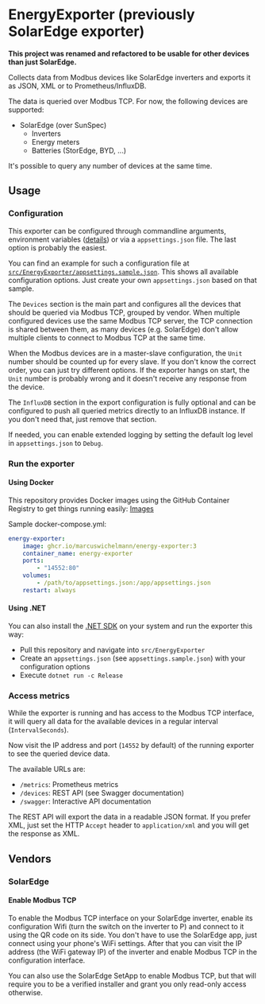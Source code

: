 # EnergyExporter (previously SolarEdge exporter)

**This project was renamed and refactored to be usable for other devices than just SolarEdge.**

Collects data from Modbus devices like SolarEdge inverters and exports it as JSON, XML or to Prometheus/InfluxDB.

The data is queried over Modbus TCP. For now, the following devices are supported:
- SolarEdge (over SunSpec)
  - Inverters
  - Energy meters
  - Batteries (StorEdge, BYD, ...)

It's possible to query any number of devices at the same time.

## Usage

### Configuration

This exporter can be configured through commandline arguments, environment
variables ([details](https://docs.microsoft.com/en-us/aspnet/core/fundamentals/configuration/?view=aspnetcore-6.0#naming-of-environment-variables)) or via a `appsettings.json`
file. The last option is probably the easiest.

You can find an example for such a configuration file at [`src/EnergyExporter/appsettings.sample.json`](src/EnergyExporter/appsettings.sample.json). This shows all available
configuration options. Just create your own `appsettings.json` based on that sample.

The `Devices` section is the main part and configures all the devices that should be queried via Modbus TCP, grouped by vendor. When multiple configured devices use the same Modbus TCP server, the TCP connection is shared between them, as many devices (e.g. SolarEdge) don't allow multiple clients to connect to Modbus TCP at the same time.

When the Modbus devices are in a master-slave configuration, the `Unit` number should be counted up for every slave. If you don't know the correct order, you can just try different options. If the exporter hangs
on start, the `Unit` number is probably wrong and it doesn't receive any response from the device.

The `InfluxDB` section in the export configuration is fully optional and can be configured to push all queried metrics directly to an InfluxDB instance. If you don't need that, just
remove that section.

If needed, you can enable extended logging by setting the default log level in `appsettings.json` to `Debug`.

### Run the exporter

#### Using Docker

This repository provides Docker images using the GitHub Container Registry to get things running
easily: [Images](https://github.com/users/MarcusWichelmann/packages/container/package/energy-exporter)

Sample docker-compose.yml:

```yaml
energy-exporter:
    image: ghcr.io/marcuswichelmann/energy-exporter:3
    container_name: energy-exporter
    ports:
        - "14552:80"
    volumes:
        - /path/to/appsettings.json:/app/appsettings.json
    restart: always
```

#### Using .NET

You can also install the [.NET SDK](https://dotnet.microsoft.com/) on your system and run the exporter this way:

- Pull this repository and navigate into `src/EnergyExporter`
- Create an `appsettings.json` (see `appsettings.sample.json`) with your configuration options
- Execute `dotnet run -c Release`

### Access metrics

While the exporter is running and has access to the Modbus TCP interface, it will query all data for the available devices in a regular interval (`IntervalSeconds`).

Now visit the IP address and port (`14552` by default) of the running exporter to see the queried device data.

The available URLs are:

- `/metrics`: Prometheus metrics
- `/devices`: REST API (see Swagger documentation)
- `/swagger`: Interactive API documentation

The REST API will export the data in a readable JSON format. If you prefer XML, just set the HTTP `Accept` header to `application/xml` and you will get the response as XML.

## Vendors

### SolarEdge

#### Enable Modbus TCP

To enable the Modbus TCP interface on your SolarEdge inverter, enable its configuration Wifi (turn the switch on the inverter to P) and connect to it using the QR code on its side.
You don't have to use the SolarEdge app, just connect using your phone's WiFi settings. After that you can visit the IP address (the WiFi gateway IP) of the inverter and enable
Modbus TCP in the configuration interface.

You can also use the SolarEdge SetApp to enable Modbus TCP, but that will require you to be a verified installer and grant you only read-only access otherwise.
